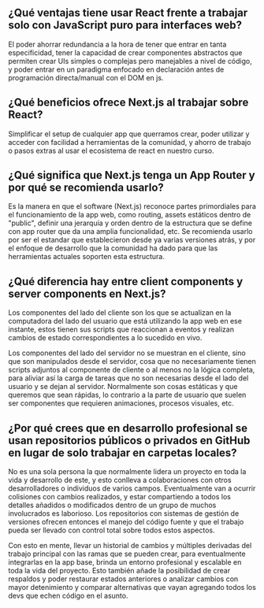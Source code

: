 ## ¿Qué ventajas tiene usar React frente a trabajar solo con JavaScript puro para interfaces web?

El poder ahorrar redundancia a la hora de tener que entrar en tanta especificidad, tener la capacidad de crear componentes abstractos que permiten crear UIs simples o complejas pero manejables a nivel de código, y poder entrar en un paradigma enfocado en declaración antes de programación directa/manual con el DOM en js. 

## ¿Qué beneficios ofrece Next.js al trabajar sobre React?

Simplificar el setup de cualquier app que querramos crear, poder utilizar y acceder con facilidad a herramientas de la comunidad, y ahorro de trabajo o pasos extras al usar el ecosistema de react en nuestro curso.

## ¿Qué significa que Next.js tenga un App Router y por qué se recomienda usarlo?

Es la manera en que el software (Next.js) reconoce partes primordiales para el funcionamiento de la app web, como routing, assets estáticos dentro de "public", definir una jerarquía y orden dentro de la estructura que se define con app router que da una amplia funcionalidad, etc. Se recomienda usarlo por ser el estandar que establecieron desde ya varias versiones atrás, y por el enfoque de desarrollo que la comunidad ha dado para que las herramientas actuales soporten esta estructura.

## ¿Qué diferencia hay entre client components y server components en Next.js? 

Los componentes del lado del cliente son los que se actualizan en la computadora del lado del usuario que está utilizando la app web en ese instante, estos tienen sus scripts que reaccionan a eventos y realizan cambios de estado correspondientes a lo sucedido en vivo. 

Los componentes del lado del servidor no se muestran en el cliente, sino que son manipulados desde el servidor, cosa que no necesariamente tienen scripts adjuntos al componente de cliente o al menos no la lógica completa, para aliviar así la carga de tareas que no son necesarias desde el lado del usuario y se dejan al servidor. Normalmente son cosas estáticas y que queremos que sean rápidas, lo contrario a la parte de usuario que suelen ser componentes que requieren animaciones, procesos visuales, etc. 

## ¿Por qué crees que en desarrollo profesional se usan repositorios públicos o privados en GitHub en lugar de solo trabajar en carpetas locales?

No es una sola persona la que normalmente lidera un proyecto en toda la vida y desarrollo de este, y esto conlleva a colaboraciones con otros desarrolladores o individuos de varios campos. Eventualmente van a ocurrir colisiones con cambios realizados, y estar compartiendo a todos los detalles añadidos o modificados dentro de un grupo de muchos involucrados es laborioso. Los repositorios con sistemas de gestión de versiones ofrecen entonces el manejo del código fuente y que el trabajo pueda ser llevado con control total sobre todos estos aspectos.

Con esto en mente, llevar un historial de cambios y múltiples derivadas del trabajo principal con las ramas que se pueden crear, para eventualmente integrarlas en la app base, brinda un entorno profesional y escalable en toda la vida del proyecto. Esto también añade la posibilidad de crear respaldos y poder restaurar estados anteriores o analizar cambios con mayor detenimiento y comparar alternativas que vayan agregando todos los devs que echen código en el asunto.